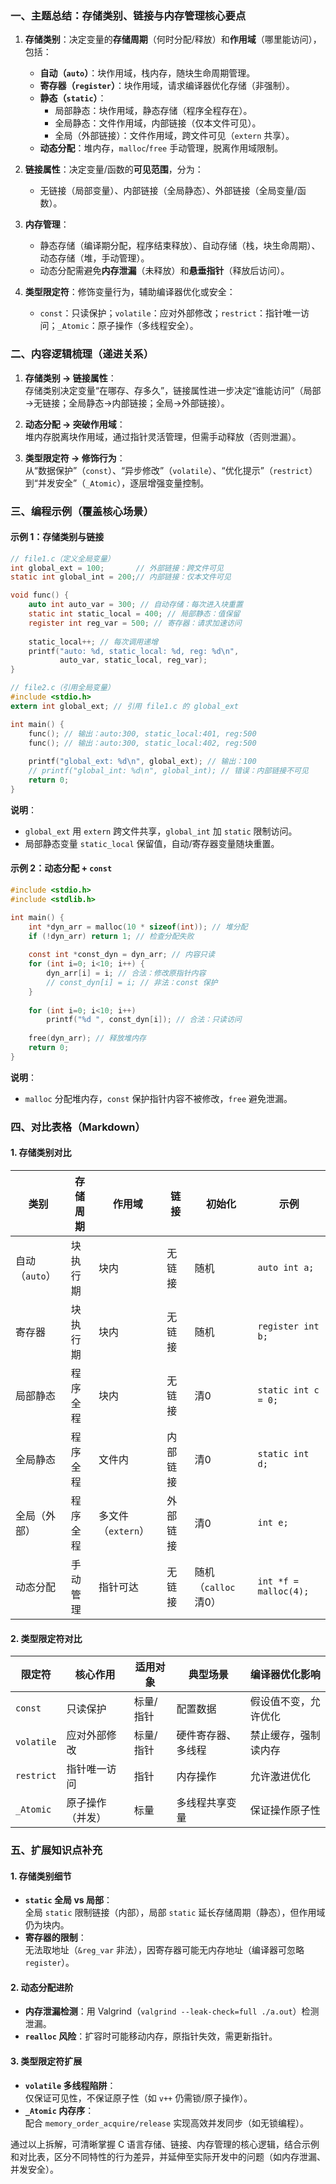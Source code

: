 

### 一、主题总结：存储类别、链接与内存管理核心要点  
1. **存储类别**：决定变量的**存储周期**（何时分配/释放）和**作用域**（哪里能访问），包括：  
   - **自动（`auto`）**：块作用域，栈内存，随块生命周期管理。  
   - **寄存器（`register`）**：块作用域，请求编译器优化存储（非强制）。  
   - **静态（`static`）**：  
     - 局部静态：块作用域，静态存储（程序全程存在）。  
     - 全局静态：文件作用域，内部链接（仅本文件可见）。  
     - 全局（外部链接）：文件作用域，跨文件可见（`extern` 共享）。  
   - **动态分配**：堆内存，`malloc`/`free` 手动管理，脱离作用域限制。  

2. **链接属性**：决定变量/函数的**可见范围**，分为：  
   - 无链接（局部变量）、内部链接（全局静态）、外部链接（全局变量/函数）。  

3. **内存管理**：  
   - 静态存储（编译期分配，程序结束释放）、自动存储（栈，块生命周期）、动态存储（堆，手动管理）。  
   - 动态分配需避免**内存泄漏**（未释放）和**悬垂指针**（释放后访问）。  

4. **类型限定符**：修饰变量行为，辅助编译器优化或安全：  
   - `const`：只读保护；`volatile`：应对外部修改；`restrict`：指针唯一访问；`_Atomic`：原子操作（多线程安全）。  


### 二、内容逻辑梳理（递进关系）  
1. **存储类别 → 链接属性**：  
   存储类别决定变量“在哪存、存多久”，链接属性进一步决定“谁能访问”（局部→无链接；全局静态→内部链接；全局→外部链接）。  

2. **动态分配 → 突破作用域**：  
   堆内存脱离块作用域，通过指针灵活管理，但需手动释放（否则泄漏）。  

3. **类型限定符 → 修饰行为**：  
   从“数据保护”（`const`）、“异步修改”（`volatile`）、“优化提示”（`restrict`）到“并发安全”（`_Atomic`），逐层增强变量控制。  


### 三、编程示例（覆盖核心场景）  
#### 示例 1：存储类别与链接  
```c
// file1.c（定义全局变量）
int global_ext = 100;       // 外部链接：跨文件可见
static int global_int = 200;// 内部链接：仅本文件可见

void func() {
    auto int auto_var = 300; // 自动存储：每次进入块重置
    static int static_local = 400; // 局部静态：值保留
    register int reg_var = 500; // 寄存器：请求加速访问
    
    static_local++; // 每次调用递增
    printf("auto: %d, static_local: %d, reg: %d\n", 
           auto_var, static_local, reg_var);
}

// file2.c（引用全局变量）
#include <stdio.h>
extern int global_ext; // 引用 file1.c 的 global_ext

int main() {
    func(); // 输出：auto:300, static_local:401, reg:500
    func(); // 输出：auto:300, static_local:402, reg:500
    
    printf("global_ext: %d\n", global_ext); // 输出：100
    // printf("global_int: %d\n", global_int); // 错误：内部链接不可见
    return 0;
}
```  
**说明**：  
- `global_ext` 用 `extern` 跨文件共享，`global_int` 加 `static` 限制访问。  
- 局部静态变量 `static_local` 保留值，自动/寄存器变量随块重置。  


#### 示例 2：动态分配 + `const`  
```c
#include <stdio.h>
#include <stdlib.h>

int main() {
    int *dyn_arr = malloc(10 * sizeof(int)); // 堆分配
    if (!dyn_arr) return 1; // 检查分配失败
    
    const int *const_dyn = dyn_arr; // 内容只读
    for (int i=0; i<10; i++) {
        dyn_arr[i] = i; // 合法：修改原指针内容
        // const_dyn[i] = i; // 非法：const 保护
    }
    
    for (int i=0; i<10; i++) 
        printf("%d ", const_dyn[i]); // 合法：只读访问
    
    free(dyn_arr); // 释放堆内存
    return 0;
}
```  
**说明**：  
- `malloc` 分配堆内存，`const` 保护指针内容不被修改，`free` 避免泄漏。  


### 四、对比表格（Markdown）  
#### 1. 存储类别对比  
| 类别          | 存储周期   | 作用域       | 链接     | 初始化         | 示例                  |  
|---------------|------------|--------------|----------|----------------|-----------------------|  
| 自动（`auto`） | 块执行期   | 块内         | 无链接   | 随机           | `auto int a;`         |  
| 寄存器        | 块执行期   | 块内         | 无链接   | 随机           | `register int b;`     |  
| 局部静态      | 程序全程   | 块内         | 无链接   | 清0            | `static int c = 0;`   |  
| 全局静态      | 程序全程   | 文件内       | 内部链接 | 清0            | `static int d;`       |  
| 全局（外部）  | 程序全程   | 多文件（`extern`） | 外部链接 | 清0            | `int e;`              |  
| 动态分配      | 手动管理   | 指针可达     | 无链接   | 随机（`calloc` 清0） | `int *f = malloc(4);` |  


#### 2. 类型限定符对比  
| 限定符      | 核心作用          | 适用对象   | 典型场景           | 编译器优化影响       |  
|-------------|-------------------|------------|--------------------|----------------------|  
| `const`     | 只读保护          | 标量/指针  | 配置数据           | 假设值不变，允许优化 |  
| `volatile`  | 应对外部修改      | 标量/指针  | 硬件寄存器、多线程 | 禁止缓存，强制读内存 |  
| `restrict`  | 指针唯一访问      | 指针       | 内存操作           | 允许激进优化         |  
| `_Atomic`   | 原子操作（并发）  | 标量       | 多线程共享变量     | 保证操作原子性       |  


### 五、扩展知识点补充  
#### 1. 存储类别细节  
- **`static` 全局 vs 局部**：  
  全局 `static` 限制链接（内部），局部 `static` 延长存储周期（静态），但作用域仍为块内。  
- **寄存器的限制**：  
  无法取地址（`&reg_var` 非法），因寄存器可能无内存地址（编译器可忽略 `register`）。  

#### 2. 动态分配进阶  
- **内存泄漏检测**：用 Valgrind（`valgrind --leak-check=full ./a.out`）检测泄漏。  
- **`realloc` 风险**：扩容时可能移动内存，原指针失效，需更新指针。  

#### 3. 类型限定符扩展  
- **`volatile` 多线程陷阱**：  
  仅保证可见性，不保证原子性（如 `v++` 仍需锁/原子操作）。  
- **`_Atomic` 内存序**：  
  配合 `memory_order_acquire/release` 实现高效并发同步（如无锁编程）。  




通过以上拆解，可清晰掌握 C 语言存储、链接、内存管理的核心逻辑，结合示例和对比表，区分不同特性的行为差异，并延伸至实际开发中的问题（如内存泄漏、并发安全）。
